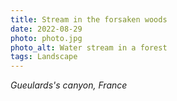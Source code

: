 ```yaml
---
title: Stream in the forsaken woods
date: 2022-08-29
photo: photo.jpg
photo_alt: Water stream in a forest
tags: Landscape
---
```


*Gueulards's canyon, France*
